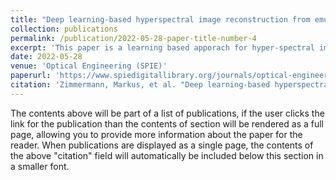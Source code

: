 ```yaml
---
title: "Deep learning-based hyperspectral image reconstruction from emulated and real computed tomography imaging spectrometer data"
collection: publications
permalink: /publication/2022-05-28-paper-title-number-4
excerpt: 'This paper is a learning based apporach for hyper-spectral image reconstruction using CTIS measurements.'
date: 2022-05-28
venue: 'Optical Engineering (SPIE)'
paperurl: 'https://www.spiedigitallibrary.org/journals/optical-engineering/volume-61/issue-5/053103/Deep-learning-based-hyperspectral-image-reconstruction-from-emulated-and-real/10.1117/1.OE.61.5.053103.pdf'
citation: 'Zimmermann, Markus, et al. "Deep learning-based hyperspectral image reconstruction from emulated and real computed tomography imaging spectrometer data." Optical Engineering 61.5 (2022): 053103-053103.'
---
```


The contents above will be part of a list of publications, if the user clicks the link for the publication than the contents of section will be rendered as a full page, allowing you to provide more information about the paper for the reader. When publications are displayed as a single page, the contents of the above "citation" field will automatically be included below this section in a smaller font.
